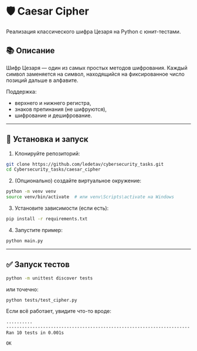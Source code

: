 # 🛡 Caesar Cipher

Реализация классического шифра Цезаря на Python с юнит-тестами.

## 📚 Описание

Шифр Цезаря — один из самых простых методов шифрования. Каждый символ заменяется на символ, находящийся на фиксированное число позиций дальше в алфавите.

Поддержка:
- верхнего и нижнего регистра,
- знаков препинания (не шифруются),
- шифрование и дешифрование.

---

## 🚀 Установка и запуск

1. Клонируйте репозиторий:

```bash
git clone https://github.com/ledetav/cybersecurity_tasks.git
cd Cybersecurity_tasks/caesar_cipher
```
2. (Опционально) создайте виртуальное окружение:

```bash
python -m venv venv
source venv/bin/activate  # или venv\Scripts\activate на Windows
```
3. Установите зависимости (если есть):

```bash
pip install -r requirements.txt
```

4. Запустите пример:

```bash
python main.py
```
---

## ✅ Запуск тестов

```bash
python -m unittest discover tests
```

или точечно:

```bash
python tests/test_cipher.py
```

Если всё работает, увидите что-то вроде:
```bash
..........
----------------------------------------------------------------------
Ran 10 tests in 0.001s

OK
```
